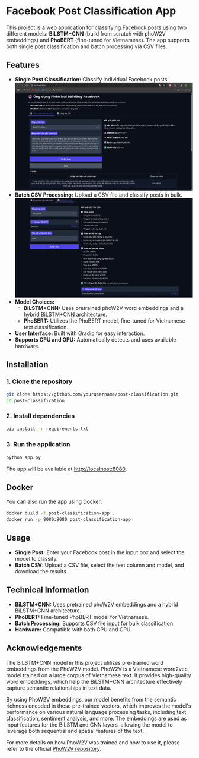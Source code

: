 # Facebook Post Classification App

This project is a web application for classifying Facebook posts using two different models: **BiLSTM+CNN** (build from scratch with phoW2V embeddings) and **PhoBERT** (fine-tuned for Vietnamese). The app supports both single post classification and batch processing via CSV files.

## Features

- **Single Post Classification:** Classify individual Facebook posts.
![image](https://github.com/hson1709/Facebook_Post_Classification/blob/main/Single%20post.png)
- **Batch CSV Processing:** Upload a CSV file and classify posts in bulk.
![image](https://github.com/hson1709/Facebook_Post_Classification/blob/main/Batch%20processing.png)
- **Model Choices:**
  - **BiLSTM+CNN:** Uses pretrained phoW2V word embeddings and a hybrid BiLSTM+CNN architecture.
  - **PhoBERT:** Utilizes the PhoBERT model, fine-tuned for Vietnamese text classification.
- **User Interface:** Built with Gradio for easy interaction.
- **Supports CPU and GPU:** Automatically detects and uses available hardware.

## Installation

### 1. Clone the repository

```bash
git clone https://github.com/yourusername/post-classification.git
cd post-classification
```

### 2. Install dependencies

```bash
pip install -r requirements.txt
```

### 3. Run the application

```bash
python app.py
```

The app will be available at [http://localhost:8080](http://localhost:8080).

## Docker

You can also run the app using Docker:

```bash
docker build -t post-classification-app .
docker run -p 8080:8080 post-classification-app
```


## Usage

- **Single Post:** Enter your Facebook post in the input box and select the model to classify.
- **Batch CSV:** Upload a CSV file, select the text column and model, and download the results.

## Technical Information

- **BiLSTM+CNN:** Uses pretrained phoW2V embeddings and a hybrid BiLSTM+CNN architecture.
- **PhoBERT:** Fine-tuned PhoBERT model for Vietnamese.
- **Batch Processing:** Supports CSV file input for bulk classification.
- **Hardware:** Compatible with both GPU and CPU.

## Acknowledgements

The BiLSTM+CNN model in this project utilizes pre-trained word embeddings from the PhoW2V model. PhoW2V is a Vietnamese word2vec model trained on a large corpus of Vietnamese text. It provides high-quality word embeddings, which help the BiLSTM+CNN architecture effectively capture semantic relationships in text data.

By using PhoW2V embeddings, our model benefits from the semantic richness encoded in these pre-trained vectors, which improves the model's performance on various natural language processing tasks, including text classification, sentiment analysis, and more. The embeddings are used as input features for the BiLSTM and CNN layers, allowing the model to leverage both sequential and spatial features of the text.

For more details on how PhoW2V was trained and how to use it, please refer to the official [PhoW2V repository](https://github.com/datquocnguyen/PhoW2V).
